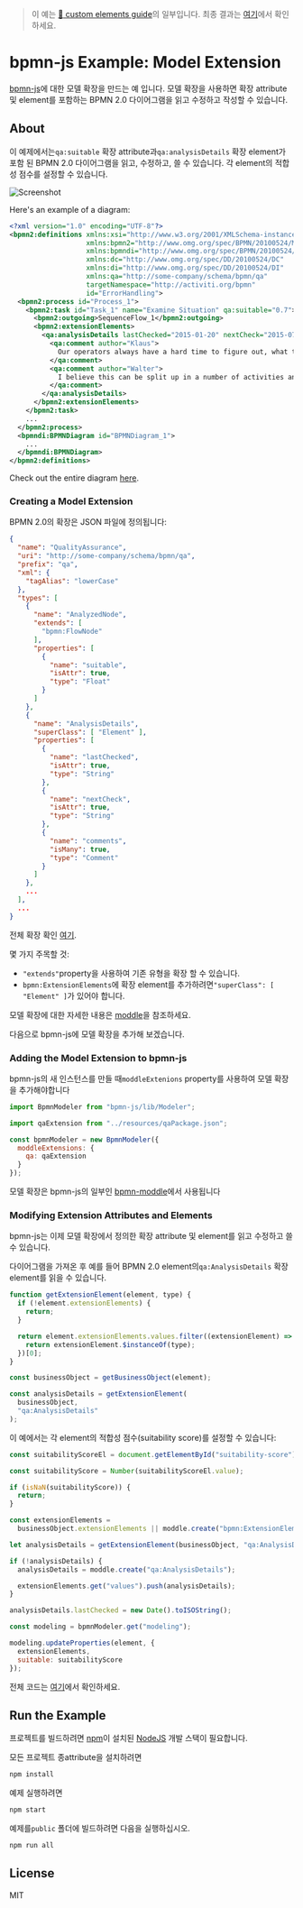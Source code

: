 <!-- > This example is part of our [:notebook: custom elements guide](https://github.com/bpmn-io/bpmn-js-examples/tree/master/custom-elements). Checkout the final result [here](https://github.com/bpmn-io/bpmn-js-example-custom-elements). -->

> 이 예는 [:notebook: custom elements guide](https://github.com/bpmn-io/bpmn-js-examples/tree/master/custom-elements)의 일부입니다. 최종 결과는 [여기](https://github.com/bpmn-io/bpmn-js-example-custom-elements)에서 확인하세요.

# bpmn-js Example: Model Extension

<!-- An example of creating a model extension for [bpmn-js](https://github.com/bpmn-io/bpmn-js). Model extensions allow you to read, modify and write BPMN 2.0 diagrams that contain extension attributes and elements. -->

[bpmn-js](https://github.com/bpmn-io/bpmn-js)에 대한 모델 확장을 만드는 예 입니다. 모델 확장을 사용하면 확장 attribute 및 element를 포함하는 BPMN 2.0 다이어그램을 읽고 수정하고 작성할 수 있습니다.

## About

<!-- This example allows you to read, modify and write BPMN 2.0 diagrams that contain `qa:suitable` extension attributes and `qa:analysisDetails` extension elements. You can set the suitability score of each element. -->

이 예제에서는`qa:suitable` 확장 attribute과`qa:analysisDetails` 확장 element가 포함 된 BPMN 2.0 다이어그램을 읽고, 수정하고, 쓸 수 있습니다. 각 element의 적합성 점수를 설정할 수 있습니다.

![Screenshot](https://raw.githubusercontent.com/bpmn-io/bpmn-js-example-model-extension/master/docs/screenshot.png)

Here's an example of a diagram:

```xml
<?xml version="1.0" encoding="UTF-8"?>
<bpmn2:definitions xmlns:xsi="http://www.w3.org/2001/XMLSchema-instance"
                   xmlns:bpmn2="http://www.omg.org/spec/BPMN/20100524/MODEL"
                   xmlns:bpmndi="http://www.omg.org/spec/BPMN/20100524/DI"
                   xmlns:dc="http://www.omg.org/spec/DD/20100524/DC"
                   xmlns:di="http://www.omg.org/spec/DD/20100524/DI"
                   xmlns:qa="http://some-company/schema/bpmn/qa"
                   targetNamespace="http://activiti.org/bpmn"
                   id="ErrorHandling">
  <bpmn2:process id="Process_1">
    <bpmn2:task id="Task_1" name="Examine Situation" qa:suitable="0.7">
      <bpmn2:outgoing>SequenceFlow_1</bpmn2:outgoing>
      <bpmn2:extensionElements>
        <qa:analysisDetails lastChecked="2015-01-20" nextCheck="2015-07-15">
          <qa:comment author="Klaus">
            Our operators always have a hard time to figure out, what they need to do here.
          </qa:comment>
          <qa:comment author="Walter">
            I believe this can be split up in a number of activities and partly automated.
          </qa:comment>
        </qa:analysisDetails>
      </bpmn2:extensionElements>
    </bpmn2:task>
    ...
  </bpmn2:process>
  <bpmndi:BPMNDiagram id="BPMNDiagram_1">
    ...
  </bpmndi:BPMNDiagram>
</bpmn2:definitions>
```

Check out the entire diagram [here](https://github.com/bpmn-io/bpmn-js-example-model-extension/blob/master/resources/diagram.bpmn).

### Creating a Model Extension

<!-- Our extension of BPMN 2.0 will be defined in a JSON file: -->

BPMN 2.0의 확장은 JSON 파일에 정의됩니다:

```json
{
  "name": "QualityAssurance",
  "uri": "http://some-company/schema/bpmn/qa",
  "prefix": "qa",
  "xml": {
    "tagAlias": "lowerCase"
  },
  "types": [
    {
      "name": "AnalyzedNode",
      "extends": [
        "bpmn:FlowNode"
      ],
      "properties": [
        {
          "name": "suitable",
          "isAttr": true,
          "type": "Float"
        }
      ]
    },
    {
      "name": "AnalysisDetails",
      "superClass": [ "Element" ],
      "properties": [
        {
          "name": "lastChecked",
          "isAttr": true,
          "type": "String"
        },
        {
          "name": "nextCheck",
          "isAttr": true,
          "type": "String"
        },
        {
          "name": "comments",
          "isMany": true,
          "type": "Comment"
        }
      ]
    },
    ...
  ],
  ...
}
```

<!-- Check out the entire extension [here](resources/qa.json). -->

전체 확장 확인 [여기](https://github.com/bpmn-io/bpmn-js-example-model-extension/blob/master/resources/qa.json).

<!-- A few things are worth noting here: -->

몇 가지 주목할 것:

<!-- * You can extend existing types using the `"extends"` property.
* If you want to add extension elements to `bpmn:ExtensionElements` they have to have `"superClass": [ "Element" ]`. -->

- `"extends"`property을 사용하여 기존 유형을 확장 할 수 있습니다.
- `bpmn:ExtensionElements`에 확장 element를 추가하려면`"superClass": [ "Element" ]`가 있어야 합니다.

<!-- For more information about model extensions head over to [moddle](https://github.com/bpmn-io/moddle). -->

모델 확장에 대한 자세한 내용은 [moddle](https://github.com/bpmn-io/moddle)을 참조하세요.

<!-- Next, let's add our model extension to bpmn-js. -->

다음으로 bpmn-js에 모델 확장을 추가해 보겠습니다.

### Adding the Model Extension to bpmn-js

<!-- When creating a new instance of bpmn-js we need to add our model extension using the `moddleExtenions` property: -->

bpmn-js의 새 인스턴스를 만들 때`moddleExtenions` property를 사용하여 모델 확장을 추가해야합니다

```javascript
import BpmnModeler from "bpmn-js/lib/Modeler";

import qaExtension from "../resources/qaPackage.json";

const bpmnModeler = new BpmnModeler({
  moddleExtensions: {
    qa: qaExtension
  }
});
```

<!-- Our model extension will be used by [bpmn-moddle](https://github.com/bpmn-io/bpmn-moddle) which is part of bpmn-js. -->

모델 확장은 bpmn-js의 일부인 [bpmn-moddle](https://github.com/bpmn-io/bpmn-moddle)에서 사용됩니다

### Modifying Extension Attributes and Elements

<!-- bpmn-js can now read, modify and write extension attributes and elements that we defined in our model extension. -->

bpmn-js는 이제 모델 확장에서 정의한 확장 attribute 및 element를 읽고 수정하고 쓸 수 있습니다.

<!-- After importing a diagram you could for instance read `qa:AnalysisDetails` extension elements of BPMN 2.0 elements: -->

다이어그램을 가져온 후 예를 들어 BPMN 2.0 element의`qa:AnalysisDetails` 확장 element를 읽을 수 있습니다.

```javascript
function getExtensionElement(element, type) {
  if (!element.extensionElements) {
    return;
  }

  return element.extensionElements.values.filter((extensionElement) => {
    return extensionElement.$instanceOf(type);
  })[0];
}

const businessObject = getBusinessObject(element);

const analysisDetails = getExtensionElement(
  businessObject,
  "qa:AnalysisDetails"
);
```

<!-- In our example we can set the suitability score of each element: -->

이 예에서는 각 element의 적합성 점수(suitability score)를 설정할 수 있습니다:

```javascript
const suitabilityScoreEl = document.getElementById("suitability-score");

const suitabilityScore = Number(suitabilityScoreEl.value);

if (isNaN(suitabilityScore)) {
  return;
}

const extensionElements =
  businessObject.extensionElements || moddle.create("bpmn:ExtensionElements");

let analysisDetails = getExtensionElement(businessObject, "qa:AnalysisDetails");

if (!analysisDetails) {
  analysisDetails = moddle.create("qa:AnalysisDetails");

  extensionElements.get("values").push(analysisDetails);
}

analysisDetails.lastChecked = new Date().toISOString();

const modeling = bpmnModeler.get("modeling");

modeling.updateProperties(element, {
  extensionElements,
  suitable: suitabilityScore
});
```

<!-- Check out the entire code [here](app/app.js). -->

전체 코드는 [여기](<[app/app.js](https://github.com/bpmn-io/bpmn-js-example-model-extension/blob/master/app/app.js)>)에서 확인하세요.

## Run the Example

<!-- You need a [NodeJS](http://nodejs.org) development stack with [npm](https://npmjs.org) installed to build the project. -->

프로젝트를 빌드하려면 [npm](https://npmjs.org)이 설치된 [NodeJS](http://nodejs.org) 개발 스택이 필요합니다.

<!-- To install all project dependencies execute -->

모든 프로젝트 종attribute을 설치하려면

```sh
npm install
```

<!-- To start the example execute -->

예제 실행하려면

```sh
npm start
```

<!-- To build the example into the `public` folder execute -->

예제를`public` 폴더에 빌드하려면 다음을 실행하십시오.

```sh
npm run all
```

## License

MIT
